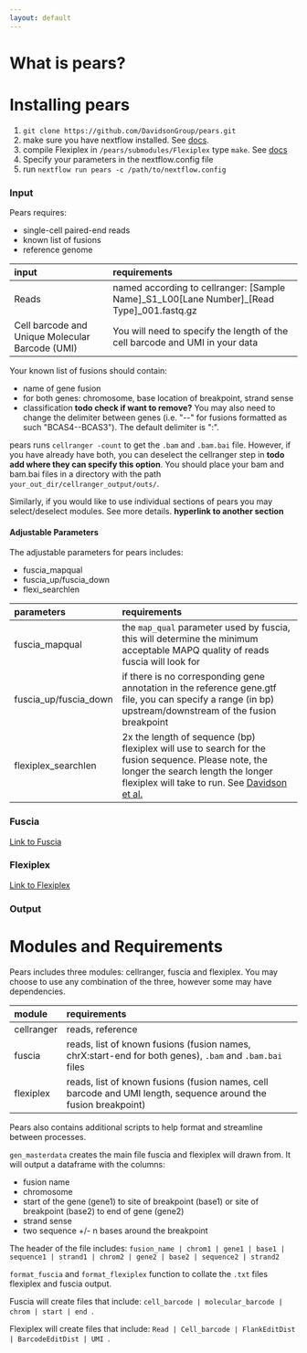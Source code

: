 ```yaml
---
layout: default
---
```


# What is pears?


# Installing pears
1. `git clone https://github.com/DavidsonGroup/pears.git`
2. make sure you have nextflow installed. See [docs](https://www.nextflow.io/docs/latest/getstarted.html).
3. compile Flexiplex in `/pears/submodules/Flexiplex` type `make`. See [docs](https://github.com/DavidsonGroup/flexiplex)
4. Specify your parameters in the nextflow.config file 
5. run `nextflow run pears -c /path/to/nextflow.config` 


### Input
Pears requires:
 - single-cell paired-end reads
 - known list of fusions
 - reference genome

| input       | requirements      |
|:-------------|:------------------|
| Reads | named according to cellranger: [Sample Name]\_S1_L00[Lane Number]\_[Read Type]\_001.fastq.gz |
| Cell barcode and Unique Molecular Barcode (UMI) | You will need to specify the length of the cell barcode and UMI in your data  |


Your known list of fusions should contain:
 - name of gene fusion
 - for both genes: chromosome, base location of breakpoint, strand sense
 - classification **todo check if want to remove?**
You may also need to change the delimiter between genes (i.e. "--" for fusions formatted as such "BCAS4--BCAS3"). The default delimiter is ":".

pears runs `cellranger -count` to get the `.bam` and `.bam.bai` file. However, if you have already have both, you can deselect the cellranger step in **todo add where they can specify this option**. You should place your bam and bam.bai files in a directory with the path `your_out_dir/cellranger_output/outs/`. 

Similarly, if you would like to use individual sections of pears you may select/deselect modules. See more details. **hyperlink to another section**

#### Adjustable Parameters
The adjustable parameters for pears includes:
 - fuscia_mapqual
 - fuscia_up/fuscia_down
 - flexi_searchlen 

| parameters     | requirements    |
|:-------------|:------------------|
| fuscia_mapqual | the `map_qual` parameter used by fuscia, this will determine the minimum acceptable MAPQ quality of reads fuscia will look for |
| fuscia_up/fuscia_down | if there is no corresponding gene annotation in the reference gene.gtf file, you can specify a range (in bp) upstream/downstream of the fusion breakpoint |
| flexiplex_searchlen | 2x the length of sequence (bp) flexiplex will use to search for the fusion sequence. Please note, the longer the search length the longer flexiplex will take to run. See [Davidson et al.](https://github.com/DavidsonGroup/flexiplex) |

### Fuscia
[Link to Fuscia](https://github.com/ding-lab/fuscia)
### Flexiplex
[Link to Flexiplex](https://github.com/DavidsonGroup/flexiplex)
### Output



# Modules and Requirements
Pears includes three modules: cellranger, fuscia and flexiplex. You may choose to use any combination of the three, however some may have dependencies.

| module       | requirements      |
|:-------------|:------------------|
| cellranger   | reads, reference  |
| fuscia       | reads, list of known fusions (fusion names, chrX:start-end for both genes), `.bam` and `.bam.bai` files   |
| flexiplex    | reads, list of known fusions (fusion names, cell barcode and UMI length, sequence around the fusion breakpoint)  |

Pears also contains additional scripts to help format and streamline between processes.

`gen_masterdata` creates the main file fuscia and flexiplex will drawn from. It will output a dataframe with the columns:
 - fusion name
 - chromosome
 - start of the gene (gene1) to site of breakpoint (base1) or site of breakpoint (base2) to end of gene (gene2)
 - strand sense
 - two sequence +/- n bases around the breakpoint

The header of the file includes: `fusion_name | chrom1 | gene1 | base1 | sequence1 | strand1 | chrom2 | gene2 | base2 | sequence2 | strand2 `

`format_fuscia` and `format_flexiplex` function to collate the `.txt` files flexiplex and fuscia output.

Fuscia will create files that include: `cell_barcode | molecular_barcode | chrom | start | end `.

Flexiplex will create files that include: `Read | Cell_barcode | FlankEditDist | BarcodeEditDist | UMI `. 

